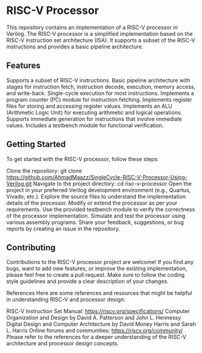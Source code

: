 # RISC-V Processor
This repository contains an implementation of a RISC-V processor in Verilog. The RISC-V processor is a simplified implementation based on the RISC-V instruction set architecture (ISA). It supports a subset of the RISC-V instructions and provides a basic pipeline architecture.

## Features
Supports a subset of RISC-V instructions.
Basic pipeline architecture with stages for instruction fetch, instruction decode, execution, memory access, and write-back.
Single-cycle execution for most instructions.
Implements a program counter (PC) module for instruction fetching.
Implements register files for storing and accessing register values.
Implements an ALU (Arithmetic Logic Unit) for executing arithmetic and logical operations.
Supports immediate generation for instructions that involve immediate values.
Includes a testbench module for functional verification.

## Getting Started
To get started with the RISC-V processor, follow these steps:

Clone the repository: git clone https://github.com/AhmadMaazz/SingleCycle-RISC-V-Processor-Using-Verilog.git
Navigate to the project directory: cd risc-v-processor
Open the project in your preferred Verilog development environment (e.g., Quartus, Vivado, etc.).
Explore the source files to understand the implementation details of the processor.
Modify or extend the processor as per your requirements.
Use the provided testbench module to verify the correctness of the processor implementation.
Simulate and test the processor using various assembly programs.
Share your feedback, suggestions, or bug reports by creating an issue in the repository.

## Contributing
Contributions to the RISC-V processor project are welcome! If you find any bugs, want to add new features, or improve the existing implementation, please feel free to create a pull request. Make sure to follow the coding style guidelines and provide a clear description of your changes.

References
Here are some references and resources that might be helpful in understanding RISC-V and processor design:

RISC-V Instruction Set Manual: https://riscv.org/specifications/
Computer Organization and Design by David A. Patterson and John L. Hennessy
Digital Design and Computer Architecture by David Money Harris and Sarah L. Harris
Online forums and communities: https://riscv.org/community/
Please refer to the references for a deeper understanding of the RISC-V architecture and processor design concepts.





